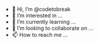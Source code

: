 - 👋 Hi, I’m @codetobreak
- 👀 I’m interested in ...
- 🌱 I’m currently learning ...
- 💞️ I’m looking to collaborate on ...
- 📫 How to reach me ...

<!---
codetobreak/codetobreak is a ✨ special ✨ repository because its `README.md` (this file) appears on your GitHub profile.
You can click the Preview link to take a look at your changes.
--->
